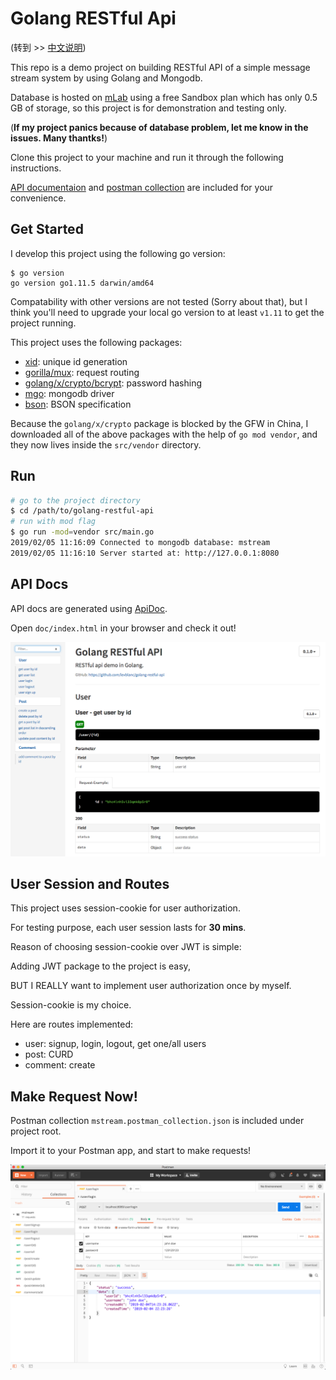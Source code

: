 # Golang RESTful Api 

(转到 >> [中文说明](https://github.com/levblanc/golang-restful-api/blob/master/README_zh.md))

This repo is a demo project on building RESTful API of a simple message stream system by using Golang and Mongodb.

Database is hosted on [mLab](https://mlab.com) using a free Sandbox plan which has only 0.5 GB of storage, so this project is for demonstration and testing only. 

(**If my project panics because of database problem, let me know in the issues. Many thantks!**)

Clone this project to your machine and run it through the following instructions. 

[API documentaion](https://github.com/levblanc/golang-restful-api/blob/master/README.md#api-docs) and [postman collection](https://github.com/levblanc/golang-restful-api/blob/master/README.md#make-request-now) are included for your convenience.

## Get Started

I develop this project using the following go version:

```
$ go version
go version go1.11.5 darwin/amd64
```

Compatability with other versions are not tested (Sorry about that), but I think you'll need to upgrade your local go version to at least `v1.11` to get the project running. 

This project uses the following packages:

- [xid](https://github.com/rs/xid): unique id generation
- [gorilla/mux](https://github.com/gorilla/mux): request routing
- [golang/x/crypto/bcrypt](https://godoc.org/golang.org/x/crypto/bcrypt): password hashing
- [mgo](https://github.com/globalsign/mgo): mongodb driver
- [bson](https://godoc.org/github.com/globalsign/mgo/bson): BSON specification

Because the `golang/x/crypto` package is blocked by the GFW in China, I downloaded all of the above packages with the help of `go mod vendor`, and they now lives inside the `src/vendor` directory.

## Run 
```bash
# go to the project directory
$ cd /path/to/golang-restful-api
# run with mod flag
$ go run -mod=vendor src/main.go
2019/02/05 11:16:09 Connected to mongodb database: mstream
2019/02/05 11:16:10 Server started at: http://127.0.0.1:8080
```

## API Docs

API docs are generated using [ApiDoc](http://apidocjs.com).

Open `doc/index.html` in your browser and check it out!

![api-doc](images/api-doc.png)

## User Session and Routes 

This project uses session-cookie for user authorization.

For testing purpose, each user session lasts for **30 mins**.

Reason of choosing session-cookie over JWT is simple:

Adding JWT package to the project is easy,

BUT I REALLY want to implement user authorization once by myself.

Session-cookie is my choice.

Here are routes implemented: 

- user: signup, login, logout, get one/all users
- post: CURD
- comment: create

## Make Request Now!

Postman collection `mstream.postman_collection.json` is included under project root.

Import it to your Postman app, and start to make requests!

![postman](images/postman.png)
